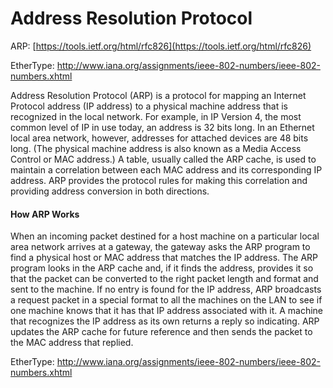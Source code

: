 # Address Resolution Protocol

ARP:  [https://tools.ietf.org/html/rfc826](https://tools.ietf.org/html/rfc826)

EtherType:  http://www.iana.org/assignments/ieee-802-numbers/ieee-802-numbers.xhtml

Address Resolution Protocol \(ARP\) is a protocol for mapping an Internet Protocol address \(IP address\) to a physical machine address that is recognized in the local network. For example, in IP Version 4, the most common level of IP in use today, an address is 32 bits long. In an Ethernet local area network, however, addresses for attached devices are 48 bits long. \(The physical machine address is also known as a Media Access Control or MAC address.\) A table, usually called the ARP cache, is used to maintain a correlation between each MAC address and its corresponding IP address. ARP provides the protocol rules for making this correlation and providing address conversion in both directions.

#### How ARP Works

When an incoming packet destined for a host machine on a particular local area network arrives at a gateway, the gateway asks the ARP program to find a physical host or MAC address that matches the IP address. The ARP program looks in the ARP cache and, if it finds the address, provides it so that the packet can be converted to the right packet length and format and sent to the machine. If no entry is found for the IP address, ARP broadcasts a request packet in a special format to all the machines on the LAN to see if one machine knows that it has that IP address associated with it. A machine that recognizes the IP address as its own returns a reply so indicating. ARP updates the ARP cache for future reference and then sends the packet to the MAC address that replied.

EtherType:  http://www.iana.org/assignments/ieee-802-numbers/ieee-802-numbers.xhtml

